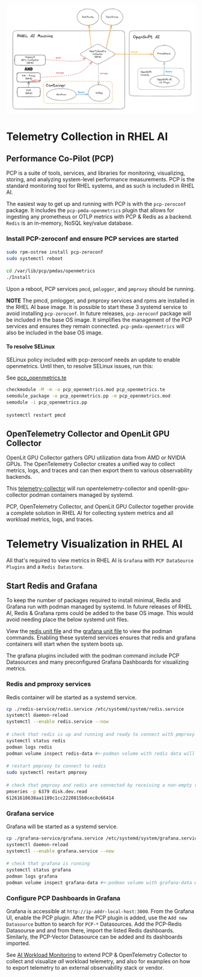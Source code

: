 ![Overview](../images/rhel-ai-obs-image.png)

# Telemetry Collection in RHEL AI

## Performance Co-Pilot (PCP)

PCP is a suite of tools, services, and libraries for monitoring, visualizing, storing, and analyzing system-level performance measurements.
PCP is the standard monitoring tool for RHEL systems, and as such is included in RHEL AI.

The easiest way to get up and running with PCP is with the `pcp-zeroconf` package. It includes the `pcp-pmda-openmetrics` plugin that allows for
ingesting any prometheus or OTLP metrics with PCP & Redis as a backend. `Redis` is an in-memory, NoSQL key/value database.

### Install PCP-zeroconf and ensure PCP services are started

```bash
sudo rpm-ostree install pcp-zeroconf
sudo systemctl reboot

cd /var/lib/pcp/pmdas/openmetrics
./Install
```

Upon a reboot, PCP services `pmcd`, `pmlogger`, and `pmproxy` should be running.

**NOTE** The pmcd, pmlogger, and pmproxy services and rpms are installed in the RHEL AI base image. It is possible to start these 3 systemd service
to avoid installing `pcp-zeroconf`.  In future releases, `pcp-zeroconf` package will be included in the base OS image. It simplifies the
management of the PCP services and ensures they remain connected. `pcp-pmda-openmetrics` will also be included in the base OS image. 

#### To resolve SELinux

SELinux policy included with pcp-zeroconf needs an update to enable openmetrics. Until then, to resolve SELinux issues, run this:

See [pcp_openmetrics.te](./rhelai/pcp-selinux/pcp_openmetrics.te)

```bash
checkmodule -M -m -o pcp_openmetrics.mod pcp_openmetrics.te
semodule_package -o pcp_openmetrics.pp -m pcp_openmetrics.mod
semodule -i pcp_openmetrics.pp

systemctl restart pmcd
```

## OpenTelemetry Collector and OpenLit GPU Collector

OpenLit GPU Collector gathers GPU utilization data from AMD or NVIDIA GPUs. The OpenTelemetry Collector creates a unified way to collect 
metrics, logs, and traces and can then export them to various observability backends.

This [telemetry-collector](./telemetry-collector-service/README.md) will run opentelemetry-collector and openlit-gpu-collector podman containers
managed by systemd.


PCP, OpenTelemetry Collector, and OpenLit GPU Collector together provide a complete solution in RHEL AI for collecting system metrics and
all workload metrics, logs, and traces.

# Telemetry Visualization in RHEL AI

All that's required to view metrics in RHEL AI is `Grafana` with `PCP DataSource Plugins` and a `Redis Datastore`.

## Start Redis and Grafana

To keep the number of packages required to install minimal, Redis and Grafana run with podman managed by systemd.
In future releases of RHEL AI, Redis & Grafana rpms could be added to the base OS image. This would avoid needing place the below systemd unit files. 

View the [redis unit file](./redis-service/redis.service) and the [grafana unit file](./grafana-service/grafana.service)
to view the podman commands. Enabling these systemd services ensures that redis and grafana containers will start when the system boots up.

The grafana plugins included with the podman command include PCP Datasources and many preconfigured Grafana Dashboards for visualizing metrics.

### Redis and pmproxy services

Redis container will be started as a systemd service.

```bash
cp ./redis-service/redis.service /etc/systemd/system/redis.service
systemctl daemon-reload
systemctl --enable redis.service --now

# check that redis is up and running and ready to connect with pmproxy
systemctl status redis
podman logs redis
podman volume inspect redis-data #<-podman volume with redis data will persist service restarts

# restart pmproxy to connect to redis
sudo systemctl restart pmproxy

# check that pmproxy and redis are connected by receiving a non-empty response to the below command.
pmseries -p 6379 disk.dev.read
61261618638aa1189c1cc2220815b0cec8c66414
```

### Grafana service

Grafana will be started as a systemd service.

```bash
cp ./grafana-service/grafana.service /etc/systemd/system/grafana.service
systemctl daemon-reload
systemctl --enable grafana.service --now

# check that grafana is running
systemctl status grafana
podman logs grafana
podman volume inspect grafana-data #<-podman volume with grafana-data will persist service restarts
```

### Configure PCP Dashboards in Grafana

Grafana is accessible at `http://ip-addr-local-host:3000`. From the Grafana UI, enable the PCP plugin.
After the PCP plugin is added, use the `Add new Datasource` button to search for `PCP-*` Datasources.
Add the PCP-Redis Datasourse and and from there, import the listed Redis
dashboards. Similarly, the PCP-Vector Datasource can be added and its dashboards imported.


See [AI Workload Monitoring](./workload-monitoring.md) to extend PCP & OpenTelemetry Collector to collect and visualize _all_ workload telemetry,
and also for examples on how to export telemetry to an external observability stack or vendor.
